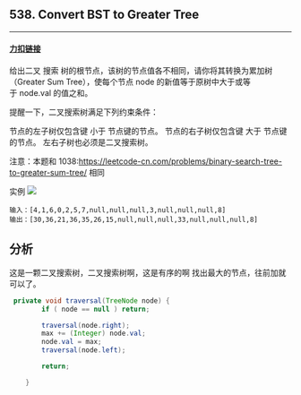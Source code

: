 ## 538. Convert BST to Greater Tree

------



#### [力扣链接](https://leetcode-cn.com/problems/convert-bst-to-greater-tree/)

给出二叉 搜索 树的根节点，该树的节点值各不相同，请你将其转换为累加树（Greater Sum Tree），使每个节点 node 的新值等于原树中大于或等于 node.val 的值之和。

提醒一下，二叉搜索树满足下列约束条件：

节点的左子树仅包含键 小于 节点键的节点。
节点的右子树仅包含键 大于 节点键的节点。
左右子树也必须是二叉搜索树。

注意：本题和 1038:https://leetcode-cn.com/problems/binary-search-tree-to-greater-sum-tree/ 相同

实例
![](https://assets.leetcode-cn.com/aliyun-lc-upload/uploads/2019/05/03/tree.png)

```
输入：[4,1,6,0,2,5,7,null,null,null,3,null,null,null,8]
输出：[30,36,21,36,35,26,15,null,null,null,33,null,null,null,8]
```

## 分析

这是一颗二叉搜索树，二叉搜索树啊，这是有序的啊
找出最大的节点，往前加就可以了。

```java
 private void traversal(TreeNode node) {
        if ( node == null ) return;

        traversal(node.right);
        max += (Integer) node.val;
        node.val = max;
        traversal(node.left);

        return;

    }
```

